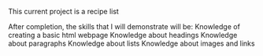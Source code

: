 This current project is a recipe list

After completion, the skills that I will
demonstrate will be:
Knowledge of creating a basic html webpage
Knowledge about headings
Knowledge about paragraphs
Knowledge about lists
Knowledge about images and links